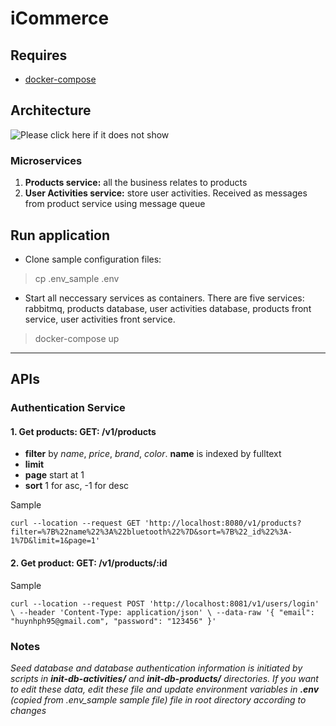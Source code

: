 # iCommerce
## Requires
* [docker-compose](https://docs.docker.com/compose/install/)
## Architecture
![Please click here if it does not show](https://drive.google.com/uc?export=view&id=1x420IzBlbPIomSoLHDbjF8X6ocZ1pjTh)
### Microservices
1. **Products service:** all the business relates to products
2. **User Activities service:** store user activities. Received as messages from product service using message queue
## Run application
* Clone sample configuration files:
> cp .env_sample .env
* Start all neccessary services as containers. There are five services: rabbitmq, products database, user activities database, products front service, user activities front service.
> docker-compose up
***
## APIs
### Authentication Service
#### **1. Get products:** GET: /v1/products
* **filter** by *name*, *price*, *brand*, *color*. **name** is indexed by fulltext
* **limit**
* **page** start at 1
* **sort** 1 for asc, -1 for desc

Sample

`curl --location --request GET 'http://localhost:8080/v1/products?filter=%7B%22name%22%3A%22bluetooth%22%7D&sort=%7B%22_id%22%3A-1%7D&limit=1&page=1'`
#### **2. Get product:** GET: /v1/products/:id
Sample

`curl --location --request POST 'http://localhost:8081/v1/users/login' \
--header 'Content-Type: application/json' \
--data-raw '{
    "email": "huynhph95@gmail.com",
    "password": "123456"
}'`

### Notes
*Seed database and database authentication information is initiated by scripts in **init-db-activities/** and **init-db-products/** directories. If you want to edit these data, edit these file and update environment variables in **.env** (copied from .env_sample sample file) file in root directory according to changes*